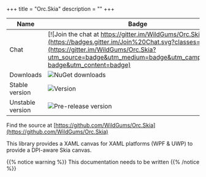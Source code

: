 +++
title = "Orc.Skia" 
description = ""
+++

Name|Badge
---|---
Chat|[![Join the chat at https://gitter.im/WildGums/Orc.Skia](https://badges.gitter.im/Join%20Chat.svg?classes=inline)](https://gitter.im/WildGums/Orc.Skia?utm_source=badge&utm_medium=badge&utm_campaign=pr-badge&utm_content=badge)
Downloads|![NuGet downloads](https://img.shields.io/nuget/dt/orc.skia.svg?classes=inline)
Stable version|![Version](https://img.shields.io/nuget/v/orc.skia.svg?classes=inline)
Unstable version|![Pre-release version](https://img.shields.io/nuget/vpre/orc.skia.svg?classes=inline)

Find the source at [https://github.com/WildGums/Orc.Skia](https://github.com/WildGums/Orc.Skia)

This library provides a XAML canvas for XAML platforms (WPF & UWP) to provide a DPI-aware Skia canvas.

{{% notice warning %}}
This documentation needs to be written
{{% /notice %}}
